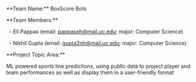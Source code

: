 \*\*Team Name:\*\* BoxScore Bots  



\*\*Team Members:\*\*  

&nbsp;  - Eli Pappas (email: pappaseh@mail.uc.edu; major: Computer Science)  

&nbsp;  - Nikhil Gupta (email: gupta2nh@mail.uc.edu; major: Computer Science)  



\*\*Project Topic Area:\*\*  

ML powered sports line predictions, using public data to project player and team performances as well as display them in a user-friendly format



